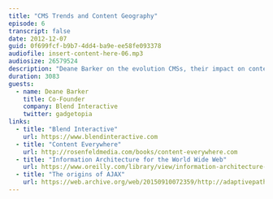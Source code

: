 ```yaml
---
title: "CMS Trends and Content Geography"
episode: 6
transcript: false
date: 2012-12-07
guid: 0f699fcf-b9b7-4dd4-ba9e-ee58fe093378
audiofile: insert-content-here-06.mp3
audiosize: 26579524
description: "Deane Barker on the evolution CMSs, their impact on content strategy, and the joys of content modeling."
duration: 3083
guests: 
  - name: Deane Barker
    title: Co-Founder
    company: Blend Interactive
    twitter: gadgetopia
links: 
  - title: "Blend Interactive"
    url: https://www.blendinteractive.com
  - title: "Content Everywhere"
    url: http://rosenfeldmedia.com/books/content-everywhere.com
  - title: "Information Architecture for the World Wide Web"
    url: https://www.oreilly.com/library/view/information-architecture-4th/9781491913529/
  - title: "The origins of AJAX"
    url: https://web.archive.org/web/20150910072359/http://adaptivepath.org/ideas/ajax-new-approach-web-applications/
---
```

